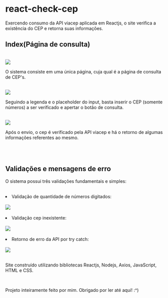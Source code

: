 # react-check-cep
Exercendo consumo da API viacep aplicada em Reactjs, o site verifica a existência do CEP e retorna suas informações.
<h2>Index(Página de consulta)</h2>

<br>
<img src="https://github.com/MrSampaio/react-check-cep/assets/118141328/e77a704f-6ce9-4a6e-8830-1fc3212594dc"> 
<br>
<p>O sistema consiste em uma única página, cuja qual é a página de consulta de CEP's.</p>
<br>
<img src="https://github.com/MrSampaio/react-check-cep/assets/118141328/2a5ef4ef-176d-4894-9ee9-ed26dcef920f">
<p>Seguindo a legenda e o placeholder do input, basta inserir o CEP (somente números) a ser verificado e apertar o botão de consulta.</p>
<br>
<img src="https://github.com/MrSampaio/react-check-cep/assets/118141328/32a6efb2-5759-456f-95ba-5e670cc6a2e3">
<br>
<p>Após o envio, o cep é verificado pela API viacep e há o retorno de algumas informações referentes ao mesmo.</p>
<br>
<br>
<h2>Validações e mensagens de erro</h2>
<p>O sistema possui três validações fundamentais e simples:</p>
<br>
<li>Validação de quantidade de números digitados:</li>
<br>
<img src="https://github.com/MrSampaio/react-check-cep/assets/118141328/d5a0eb6f-cab4-4ed6-b9b6-aae70fd0dd73">
<br>
<br>
<li>Validação cep inexistente:</li>
<br>
<img src="https://github.com/MrSampaio/react-check-cep/assets/118141328/92803509-73df-46d7-b9c6-e2f92421578e">
<br>
<br>
<li>Retorno de erro da API por try catch:</li>
<br>
<img src="https://github.com/MrSampaio/react-check-cep/assets/118141328/aeb0b596-459c-4b78-8417-40a5fbd4f4e7">
<br>
<br>
<p>Site construído utilizando bibliotecas Reactjs, Nodejs, Axios, JavaScript, HTML e CSS.</p>
<br>
<p>Projeto inteiramente feito por mim. Obrigado por ler até aqui! :^)</p>
